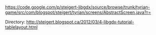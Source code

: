 https://code.google.com/p/steigert-libgdx/source/browse/trunk/tyrian-game/src/com/blogspot/steigert/tyrian/screens/AbstractScreen.java?r=

Directory:
http://steigert.blogspot.ca/2012/03/4-libgdx-tutorial-tablelayout.html